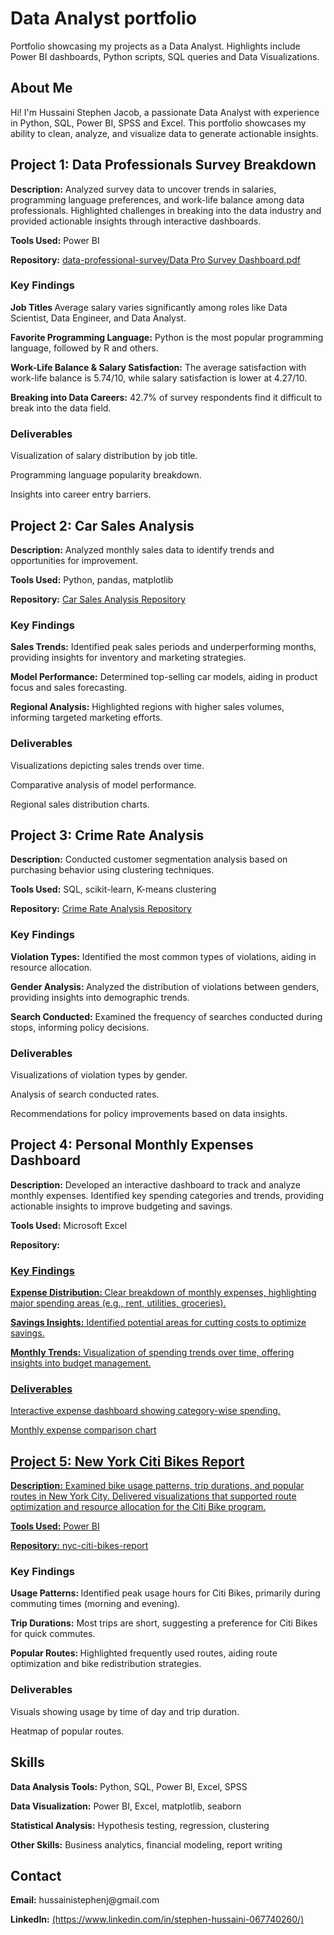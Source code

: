 # Data Analyst portfolio
Portfolio showcasing my projects as a Data Analyst. Highlights include Power BI dashboards, Python scripts, SQL queries and Data Visualizations.

<h2>About Me</h2>
<p>Hi! I'm Hussaini Stephen Jacob, a passionate Data Analyst with experience in Python, SQL, Power BI, SPSS and Excel. This portfolio showcases my ability to clean, analyze, and visualize data to generate actionable insights.</p>


<div class="project-container">
<h2>Project 1: Data Professionals Survey Breakdown</h2>
    <p><strong>Description:</strong> Analyzed survey data to uncover trends in salaries, programming language preferences, and work-life balance among data professionals. Highlighted challenges in breaking into the data industry and provided actionable insights through interactive dashboards. </p>
    <p><strong>Tools Used:</strong> Power BI</p>
    <p><strong>Repository:</strong> <a href="">data-professional-survey/Data Pro Survey Dashboard.pdf</a></p>
   <h3><strong> Key Findings</strong></h3>
      <p><strong>Job Titles </strong> Average salary varies significantly among roles like Data Scientist, Data Engineer, and Data Analyst.</p>
      <p><strong>Favorite Programming Language:</strong> Python is the most popular programming language, followed by R and others.
      <p><strong>Work-Life Balance & Salary Satisfaction:</strong> The average satisfaction with work-life balance is 5.74/10, while salary satisfaction is lower at 4.27/10.</p>     
      <p><strong>Breaking into Data Careers:</strong> 42.7% of survey respondents find it difficult to break into the data field.</p>
   <h3><strong>Deliverables</strong></h3>
      <p>Visualization of salary distribution by job title.</p>
      <p>Programming language popularity breakdown.</p>
        <p>Insights into career entry barriers.</p>
</div>

<div class="project-container">
    <h2>Project 2: Car Sales Analysis</h2>
    <p><strong>Description:</strong> Analyzed monthly sales data to identify trends and opportunities for improvement.</p>
    <p><strong>Tools Used:</strong> Python, pandas, matplotlib</p>
    <p><strong>Repository:</strong> <a href="https://www.kaggle.com/code/stephenhussaini/cars-data">Car Sales Analysis Repository</a></p>
    <h3><strong> Key Findings</strong></h3>
      <p><strong>Sales Trends:</strong> Identified peak sales periods and underperforming months, providing insights for inventory and marketing strategies.</p>
      <p><strong> Model Performance:</strong> Determined top-selling car models, aiding in product focus and sales forecasting.</p>
      <p><strong>Regional Analysis:</strong> Highlighted regions with higher sales volumes, informing targeted marketing efforts. </p>
  <h3><strong>Deliverables</strong></h3>
  <p>Visualizations depicting sales trends over time.</p>
  <p>Comparative analysis of model performance.</p>
  <p>Regional sales distribution charts.</p>
</div>
<div class="project-container">
    <h2>Project 3: Crime Rate Analysis</h2>
    <p><strong>Description:</strong> Conducted customer segmentation analysis based on purchasing behavior using clustering techniques.</p>
    <p><strong>Tools Used:</strong> SQL, scikit-learn, K-means clustering</p>
    <p><strong>Repository:</strong> <a href="https://www.kaggle.com/code/stephenhussaini/police-data-survey">Crime Rate Analysis Repository</a></p>
   <h3><strong> Key Findings</strong></h3>
      <p><strong>Violation Types:</strong> Identified the most common types of violations, aiding in resource allocation.</p>
      <p><strong> Gender Analysis: </strong> Analyzed the distribution of violations between genders, providing insights into demographic trends.</p>
      <p><strong>Search Conducted:</strong> Examined the frequency of searches conducted during stops, informing policy decisions. </p>
  <h3><strong>Deliverables</strong></h3>
    <p>Visualizations of violation types by gender.</p>
    <p>Analysis of search conducted rates.</p>
    <p>Recommendations for policy improvements based on data insights.</p>
</div>

<div class="project-container">
<h2>Project 4: Personal Monthly Expenses Dashboard</h2>
    <p><strong>Description:</strong> Developed an interactive dashboard to track and analyze monthly expenses. Identified key spending categories and trends, providing actionable insights to improve budgeting and savings.

 </p>
    <p><strong>Tools Used:</strong> Microsoft Excel</p>
    <p><strong>Repository:</strong> <a href="monthly-expenses-dashboard"</a></p>
   <h3><strong> Key Findings</strong></h3>
      <p><strong> Expense Distribution: </strong> Clear breakdown of monthly expenses, highlighting major spending areas (e.g., rent, utilities, groceries).</p>
      <p><strong> Savings Insights:</strong> Identified potential areas for cutting costs to optimize savings.</p>
      <p><strong> Monthly Trends:</strong> Visualization of spending trends over time, offering insights into budget management.</p>
  <h3><strong>Deliverables</strong></h3>
  <p>Interactive expense dashboard showing category-wise spending.</p>
  <p>Monthly expense comparison chart</p>

  
</div>
<div class="project-container">
<h2>Project 5: New York Citi Bikes Report</h2>
    <p><strong>Description:</strong> Examined bike usage patterns, trip durations, and popular routes in New York City. Delivered visualizations that supported route optimization and resource allocation for the Citi Bike program. </p>
    <p><strong>Tools Used:</strong> Power BI</p>
    <p><strong>Repository:</strong> <a href="">nyc-citi-bikes-report</a></p>
   <h3><strong> Key Findings</strong></h3>
      <p> <strong>Usage Patterns: </strong> Identified peak usage hours for Citi Bikes, primarily during commuting times (morning and evening).</p>
      <p><strong>Trip Durations:</strong> Most trips are short, suggesting a preference for Citi Bikes for quick commutes.</p>
      <p><strong> Popular Routes: </strong> Highlighted frequently used routes, aiding route optimization and bike redistribution strategies. </p>
    
  <h3><strong>Deliverables</strong></h3>
  <p>Visuals showing usage by time of day and trip duration.</p>
  <p>Heatmap of popular routes.</p>

  
</div>

<h2><strong>Skills</strong></h2>
<p><strong> Data Analysis Tools:</strong> Python, SQL, Power BI, Excel, SPSS</p>
<p><strong>Data Visualization:</strong> Power BI, Excel, matplotlib, seaborn</p>
<p><strong>Statistical Analysis:</strong> Hypothesis testing, regression, clustering</p>
<p><strong>Other Skills:</strong> Business analytics, financial modeling, report writing</p>



<h2><strong>Contact</strong></h2>
<p><strong>Email:</strong> hussainistephenj@gmail.com</p>
<p><strong>LinkedIn:</strong> <a href="">(https://www.linkedin.com/in/stephen-hussaini-067740260/)</a></p>
